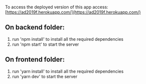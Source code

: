 To access the deployed version of this app access: 
[https://ad2019f.herokuapp.com/](https://ad2019f.herokuapp.com/)

## On backend folder:

1. run 'npm install' to install all the required dependencies
2. run 'npm start' to start the server

## On frontend folder:

1. run 'yarn install' to install all the required dependencies
2. run 'yarn dev' to start the server
